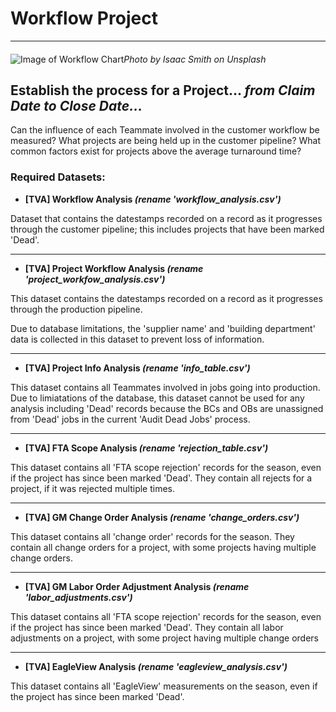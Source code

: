 # Workflow Project
***
#### 

![Image of Workflow Chart](https://images.unsplash.com/photo-1543286386-713bdd548da4?ixlib=rb-1.2.1&ixid=eyJhcHBfaWQiOjEyMDd9&auto=format&fit=crop&w=1050&q=80)*Photo by Isaac Smith on Unsplash*

## Establish the process for a Project... ***from Claim Date to Close Date...***

Can the influence of each Teammate involved in the customer workflow be measured? What projects are being held up in the customer pipeline? What common factors exist for projects above the average turnaround time? 

### Required Datasets:
- **[TVA] Workflow Analysis *(rename 'workflow_analysis.csv')***

Dataset that contains the datestamps recorded on a record as it progresses through the customer pipeline; this includes projects that have been marked 'Dead'.

---
- **[TVA] Project Workflow Analysis *(rename 'project_workfow_analysis.csv')*** 

This dataset contains the datestamps recorded on a record as it progresses through the production pipeline.

Due to database limitations, the 'supplier name' and 'building department' data is collected in this dataset to prevent loss of information.

---

- **[TVA] Project Info Analysis *(rename 'info_table.csv')***

This dataset contains all Teammates involved in jobs going into production. Due to limiatations of the database, this dataset cannot be used for any analysis including 'Dead' records because the BCs and OBs are unassigned from 'Dead' jobs in the current 'Audit Dead Jobs' process.

---

- **[TVA] FTA Scope Analysis *(rename 'rejection_table.csv')***

This dataset contains all 'FTA scope rejection' records for the season, even if the project has since been marked 'Dead'. They contain all rejects for a project, if it was rejected multiple times.

---

- **[TVA] GM Change Order Analysis *(rename 'change_orders.csv')***

This dataset contains all 'change order' records for the season. They contain all change orders for a project, with some projects having multiple change orders.

---

- **[TVA] GM Labor Order Adjustment Analysis *(rename 'labor_adjustments.csv')***

This dataset contains all 'FTA scope rejection' records for the season, even if the project has since been marked 'Dead'. They contain all labor adjustments on a project, with some project having multiple change orders

---

- **[TVA] EagleView Analysis *(rename 'eagleview_analysis.csv')***

This dataset contains all 'EagleView' measurements on the season, even if the project has since been marked 'Dead'.

